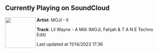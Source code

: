 ## Currently Playing on SoundCloud

[<img align="left" width="100" src="https://i1.sndcdn.com/artworks-WtpZtVFFCbxYaDLs-qVjNyw-t500x500.jpg">](https://soundcloud.com/mojibootlegs/lil-wayne-a-milli-moji-fahjah-t-a-n-e-techno-edit)

**Artist**: MOJI - II 

**Track**: Lil Wayne - A Milli (MOJI, Fahjah & T A N E Techno Edit)

Last updated at 11/14/2023 17:36
